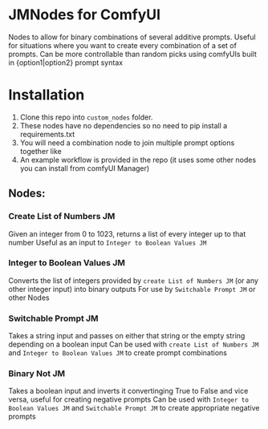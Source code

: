 # JMNodes for ComfyUI

Nodes to allow for binary combinations of several additive prompts.
Useful for situations where you want to create every combination of a set of prompts.
Can be more controllable than random picks using comfyUIs built in {option1|option2} prompt syntax

# Installation
1. Clone this repo into `custom_nodes` folder.
2. These nodes have no dependencies so no need to pip install a requirements.txt
3. You will need a combination node to join multiple prompt options together like
4. An example workflow is provided in the repo (it uses some other nodes you can install from comfyUI Manager)

## Nodes:

### Create List of Numbers JM

Given an integer from 0 to 1023, returns a list of every integer up to that number
Useful as an input to `Integer to Boolean Values JM`

### Integer to Boolean Values JM

Converts the list of integers provided by `create List of Numbers JM` (or any other integer input) into binary outputs 
For use by `Switchable Prompt JM` or other Nodes

### Switchable Prompt JM
Takes a string input and passes on either that string or the empty string depending on a boolean input
Can be used with `create List of Numbers JM` and `Integer to Boolean Values JM` to create prompt combinations

### Binary Not JM
Takes a boolean input and inverts it convertinging True to False and vice versa, useful for creating negative prompts
Can be used with  `Integer to Boolean Values JM` and `Switchable Prompt JM` to create appropriate negative prompts
